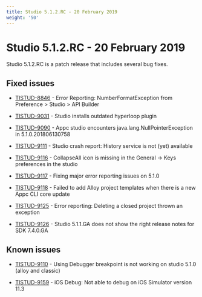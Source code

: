 ```yaml
---
title: Studio 5.1.2.RC - 20 February 2019
weight: '50'
---
```


# Studio 5.1.2.RC - 20 February 2019

Studio 5.1.2.RC is a patch release that includes several bug fixes.

## Fixed issues

* [TISTUD-8846](https://jira.appcelerator.org/browse/TISTUD-8846) - Error Reporting: NumberFormatException from Preference > Studio > API Builder

* [TISTUD-9031](https://jira.appcelerator.org/browse/TISTUD-9031) - Studio installs outdated hyperloop plugin

* [TISTUD-9090](https://jira.appcelerator.org/browse/TISTUD-9090) - Appc studio encounters java.lang.NullPointerException in 5.1.0.201806130758

* [TISTUD-9111](https://jira.appcelerator.org/browse/TISTUD-9111) - Studio crash report: History service is not (yet) available

* [TISTUD-9116](https://jira.appcelerator.org/browse/TISTUD-9116) - CollapseAll icon is missing in the General -> Keys preferences in the studio

* [TISTUD-9117](https://jira.appcelerator.org/browse/TISTUD-9117) - Fixing major error reporting issues on 5.1.0

* [TISTUD-9118](https://jira.appcelerator.org/browse/TISTUD-9118) - Failed to add Alloy project templates when there is a new Appc CLI core update

* [TISTUD-9125](https://jira.appcelerator.org/browse/TISTUD-9125) - Error reporting: Deleting a closed project thrown an exception

* [TISTUD-9126](https://jira.appcelerator.org/browse/TISTUD-9126) - Studio 5.1.1.GA does not show the right release notes for SDK 7.4.0.GA

## Known issues

* [TISTUD-9110](https://jira.appcelerator.org/browse/TISTUD-9110) - Using Debugger breakpoint is not working on studio 5.1.0 (alloy and classic)

* [TISTUD-9159](https://jira.appcelerator.org/browse/TISTUD-9159) - iOS Debug: Not able to debug on iOS Simulator version 11.3
